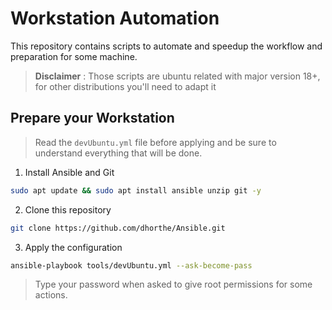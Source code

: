# Workstation Automation
This repository contains scripts to automate and speedup the workflow and preparation for some machine.

> **Disclaimer** : 
> Those scripts are ubuntu related with major version 18+, for other distributions you'll need to adapt it

## Prepare your Workstation

> Read the `devUbuntu.yml` file before applying and be sure to understand everything that will be done.

1. Install Ansible and Git
```bash
sudo apt update && sudo apt install ansible unzip git -y
```
2. Clone this repository
```bash
git clone https://github.com/dhorthe/Ansible.git
```

3. Apply the configuration
```bash
ansible-playbook tools/devUbuntu.yml --ask-become-pass
```
>Type your password when asked to give root permissions for some actions.
